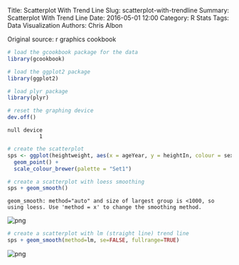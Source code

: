 Title: Scatterplot With Trend Line
Slug: scatterplot-with-trendline
Summary: Scatterplot With Trend Line
Date: 2016-05-01 12:00
Category: R Stats
Tags: Data Visualization
Authors: Chris Albon


Original source: r graphics cookbook


```R
# load the gcookbook package for the data
library(gcookbook)

# load the ggplot2 package
library(ggplot2)

# load plyr package
library(plyr)

# reset the graphing device
dev.off()
```




    null device
              1




```R
# create the scatterplot
sps <- ggplot(heightweight, aes(x = ageYear, y = heightIn, colour = sex)) +
  geom_point() +
  scale_colour_brewer(palette = "Set1")
```


```R
# create a scatterplot with loess smoothing
sps + geom_smooth()
```

    geom_smooth: method="auto" and size of largest group is <1000, so using loess. Use 'method = x' to change the smoothing method.










![png]({filename}/images/scatterplot-with-trendline_files/scatterplot-with-trendline_3_2.png)



```R
# create a scatterplot with lm (straight line) trend line
sps + geom_smooth(method=lm, se=FALSE, fullrange=TRUE)
```









![png]({filename}/images/scatterplot-with-trendline_files/scatterplot-with-trendline_4_1.png)
